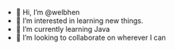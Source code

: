 - 👋 Hi, I’m @welbhen
- 👀 I’m interested in learning new things.
- 🌱 I’m currently learning Java
- 💞️ I’m looking to collaborate on wherever I can

<!---
welbhen/welbhen is a ✨ special ✨ repository because its `README.md` (this file) appears on your GitHub profile.
You can click the Preview link to take a look at your changes.
--->
